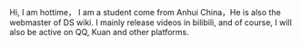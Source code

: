 Hi, I am hottime， I am a student come from Anhui China，He is also the webmaster of DS wiki.
I mainly release videos in bilibili, and of course, I will also be active on QQ, Kuan and other platforms.
